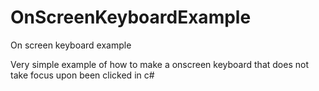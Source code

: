 # OnScreenKeyboardExample
On screen keyboard example


Very simple example of how to make a onscreen keyboard that does not take focus upon been clicked in c# 
